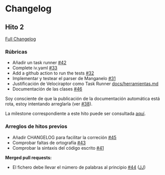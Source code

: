 # Changelog

## Hito 2

[Full Changelog](https://github.com/antoniogamiz/manga-api/compare/v1.0.0...HEAD)

### Rúbricas

- Añadir un task runner [\#42](https://github.com/antoniogamiz/manga-api/issues/42)
- Complete iv.yaml [\#33](https://github.com/antoniogamiz/manga-api/issues/33)
- Add a github action to run the tests [\#32](https://github.com/antoniogamiz/manga-api/issues/32)
- Implementar y testear el parser de Manganelo [\#31](https://github.com/antoniogamiz/manga-api/issues/31)
- Justificación de Velociraptor como Task Runner [docs/herramientas.md](https://github.com/antoniogamiz/manga-api/blob/master/docs/herramientas.md)
- Documentación de las clases [\#46](https://github.com/antoniogamiz/manga-api/issues/46)

Soy consciente de que la publicación de la documentación automática está rota, estoy intentando arreglarla (ver [\#38](https://github.com/antoniogamiz/manga-api/issues/38)).

La milestone correspondiente a este hito puede ser consultada [aquí](https://github.com/antoniogamiz/manga-api/milestone/4).

### Arreglos de hitos previos

- Añadir CHANGELOG para facilitar la correción [\#45](https://github.com/antoniogamiz/manga-api/issues/45)
- Comprobar faltas de ortografía  [\#43](https://github.com/antoniogamiz/manga-api/issues/43)
- Comprobar la sintaxis del código escrito  [\#41](https://github.com/antoniogamiz/manga-api/issues/41)


**Merged pull requests:**

- El fichero debe llevar el número de palabras al principio [\#44](https://github.com/antoniogamiz/manga-api/pull/44) ([JJ](https://github.com/JJ))